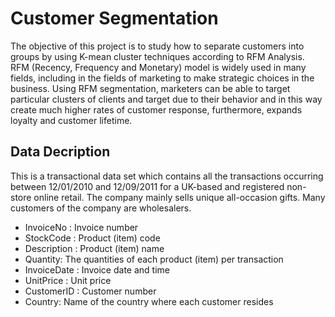 # Customer Segmentation
 The objective of this project is to study how to separate customers into groups by using K-mean cluster techniques according to RFM Analysis. RFM (Recency, Frequency and Monetary) model is widely used in many fields, including in the fields of marketing to make strategic choices in the business. Using RFM segmentation, marketers can be able to target particular clusters of clients and target due to their behavior and in this way create much higher rates of customer response, furthermore, expands loyalty and customer lifetime.

## Data Decription
This is a transactional data set which contains all the transactions occurring between 12/01/2010 and 12/09/2011 for a UK-based and registered non-store online retail. The company mainly sells unique all-occasion gifts. Many customers of the company are wholesalers.
- InvoiceNo : Invoice number
- StockCode : Product (item) code
- Description : Product (item) name
- Quantity: The quantities of each product (item) per transaction
- InvoiceDate : Invoice date and time
- UnitPrice : Unit price
- CustomerID : Customer number
- Country: Name of the country where each customer resides
